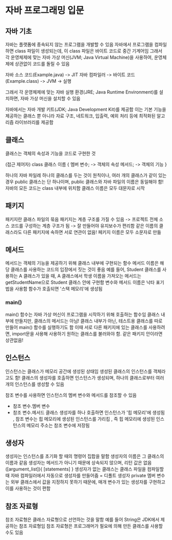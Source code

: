 # 자바 프로그래밍 입문

## 자바 기초
자바는 플랫폼에 종속되지 않는 프로그램을 개발할 수 있음
자바에서 프로그램을 컴파일하면 class 파일이 생성되는데, 이 class 파일은 바이트 코드로 중간 기계어임
그래서 각 운영체제에 맞는 자바 가상 머신(JVM; Java Virtual Machine)을 사용하여, 운영체제에 상관없이 코드를 돌릴 수 있음

자바 소스 코드(Example.java) -> JIT 자바 컴파일러 -> 바이트 코드(Example.class) -> JVM -> 실행

그래서 각 운영체제에 맞는 자바 실행 환경(JRE; Java Runtime Environment)를 설치하면, 자바 가상 머신을 설치할 수 있음

자바에서는 자바 개발 키트(JDK; Java Development Kit)를 제공함
이는 기본 기능을 제공하는 클래스 뿐 아니라 자료 구조, 네트워크, 입출력, 예외 처리 등에 최적화된 알고리즘 라이브러리를 제공함

## 클래스
클래스는 객체의 속성과 기능을 코드로 구현한 것

(접근 제어자) class 클래스 이름 {
		멤버 변수; -> 객체의 속성
	메서드; -> 객체의 기능
}

하나의 자바 파일레 하나의 클래스를 두는 것이 원칙이나, 여러 개의 클래스가 같이 있는 경우 public 클래스는 단 하나이며, public 클래스와 자바 파일의 이름은 동일해야 함!
자바의 모든 코드는 class 내부에 위치함
클래스 이름은 모두 대문자로 시작

## 패키지
패키지란 클래스 파일의 묶음
패키지는 계층 구조를 가질 수 있음 -> 프로젝트 전체 소스 코드를 구성하는 계층 구조가 됨 -> 잘 만들어야 유지보수가 편리함
같은 이름의 클래스라도 다른 패키지에 속하면 서로 연관이 없음!
페키지 이름은 모두 소문자로 만듦

## 메서드
메서드는 객체의 기능을 제공하기 위해 클래스 내부에 구현되는 함수
메서드 이름은 해당 클래스를 사용하는 코드의 입장에서 짓는 것이 좋음
예를 들어, Student 클래스를 사용하는 A 클래스가 있을 때, A 클래스에서 학생 이름을 가져오는 메서드는 getStudentName으로 Student 클래스 안에 구현함
변수와 메서드 이름은 낙타 표기법을 사용함
함수가 호출되면 '스택 메모리'에 생성됨

### main()
main() 함수는 자바 가상 머신이 프로그램을 시작하기 위해 호출하는 함수임
클래스 내부에 만들지만, 클래스의 메서드는 아님!
클래스 내부가 아닌, 테스트용 클래스를 따로 만들어 main() 함수를 실행하기도 함
이때 서로 다른 패키지에 있는 클래스를 사용하려면, import문을 사용해 사용하기 원하는 클래스를 불러와야 함. 같은 패키지 안이라면 상관없음!

## 인스턴스
인스턴스는 클래스가 메모리 공간에 생성된 상태임
생성된 클래스의 인스턴스를 객체라고도 함!
클래스의 생성자를 호출하면 인스턴스가 생성되며, 하나의 클래스로부터 여러 개의 인스턴스를 생성할 수 있음

참조 변수를 사용하면 인스턴스의 멤버 변수와 메서드를 참조할 수 있음
   * 	참조 변수.멤버 변수
   * 	참조 변수.메서드
클래스 생성자를 하나 호출하면 인스턴스가 '힙 메모리'에 생성됨 ,
참조 변수는 힙 메모리에 생성된 인스턴스를 가리킴 ,
즉 힙 메모리에 생성된 인스턴스의 메모리 주소는 참조 변수에 저장됨

## 생성자
생성자는 인스턴스를 초기화 할 때의 명령어 집합을 말함
생성자의 이름은 그 클래스의 이름과 같음
생성자는 메서드가 아니기 때문에 상속되지 않으며, 리턴 값은 없음
<modifier><class-name> ([argument_list]){
		[statements]
}
생성자가 없는 클래스는 클래스 파일을 컴파일할 때 자바 컴파일러에서 자동으로 생성자를 만들어줌 = 디폴트 생성자
private 멤버 변수는 외부 클래스에서 값을 지정하지 못하기 때문에, 매개 변수가 있는 생성자를 구현하고 이를 사용하는 것이 편함

## 참조 자료형
참조 자료형은 클래스 자료형으로 선언하는 것을 말함
예를 들어 String은 JDK에서 제공하는 참조 자료형임
참조 자료형은 프로그래머가 필요에 의해 만든 클래스를 사용할 수도 있음
